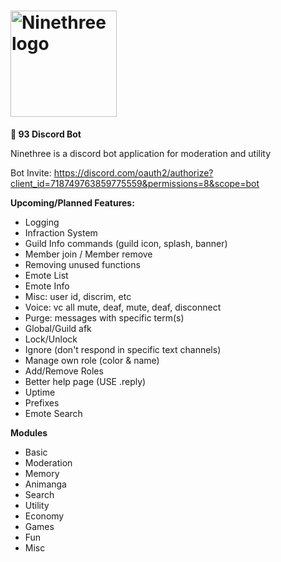 # <img src="https://user-images.githubusercontent.com/65078619/106637633-f7215500-65a8-11eb-8239-f20e4f1e961e.png" alt="Ninethree logo" height="170" >

**🤖 93 Discord Bot**

Ninethree is a discord bot application for moderation and utility

Bot Invite: https://discord.com/oauth2/authorize?client_id=718749763859775559&permissions=8&scope=bot

**Upcoming/Planned Features:**
- Logging
- Infraction System
- Guild Info commands (guild icon, splash, banner)
- Member join / Member remove
- Removing unused functions
- Emote List
- Emote Info
- Misc: user id, discrim, etc
- Voice: vc all mute, deaf, mute, deaf, disconnect
- Purge: messages with specific term(s)
- Global/Guild afk
- Lock/Unlock 
- Ignore (don't respond in specific text channels)
- Manage own role (color & name)
- Add/Remove Roles
- Better help page (USE .reply)
- Uptime
- Prefixes
- Emote Search

**Modules**
- Basic
- Moderation
- Memory
- Animanga
- Search
- Utility
- Economy
- Games
- Fun
- Misc
